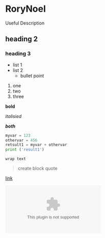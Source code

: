 # RoryNoel
Useful Description

## heading 2

### heading 3

- list 1
- list 2
    * bullet point

1. one
2. two 
3. three

**bold**

*italisied*

***both***

```python
myvar = 123
othervar = 456
retsult1 = myvar + othervar
print ('result1')
```

`wrap text`

>create block quote


[link](google.com)

![image](google.com)